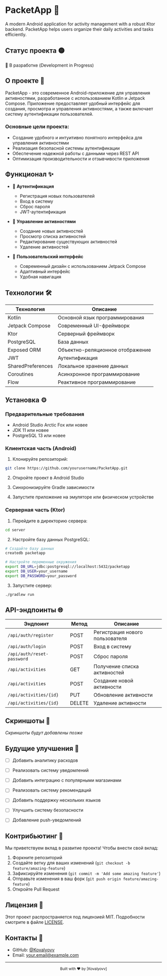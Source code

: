 # PacketApp 📱

A modern Android application for activity management with a robust Ktor backend. PacketApp helps users organize their daily activities and tasks efficiently.

## Статус проекта 🟡
🚧 В разработке (Development in Progress)

## О проекте 🚀

PacketApp - это современное Android-приложение для управления активностями, разработанное с использованием Kotlin и Jetpack Compose. Приложение предоставляет удобный интерфейс для создания, просмотра и управления активностями, а также включает систему аутентификации пользователей.

### Основные цели проекта:
- Создание удобного и интуитивно понятного интерфейса для управления активностями
- Реализация безопасной системы аутентификации
- Обеспечение надежной работы с данными через REST API
- Оптимизация производительности и отзывчивости приложения

## Функционал ✨

- 🔐 **Аутентификация**
  - Регистрация новых пользователей
  - Вход в систему
  - Сброс пароля
  - JWT-аутентификация

- 📝 **Управление активностями**
  - Создание новых активностей
  - Просмотр списка активностей
  - Редактирование существующих активностей
  - Удаление активностей

- 🎨 **Пользовательский интерфейс**
  - Современный дизайн с использованием Jetpack Compose
  - Адаптивный интерфейс
  - Удобная навигация

## Технологии 🛠️

| Технология | Описание |
|------------|----------|
| Kotlin | Основной язык программирования |
| Jetpack Compose | Современный UI-фреймворк |
| Ktor | Серверный фреймворк |
| PostgreSQL | База данных |
| Exposed ORM | Объектно-реляционное отображение |
| JWT | Аутентификация |
| SharedPreferences | Локальное хранение данных |
| Coroutines | Асинхронное программирование |
| Flow | Реактивное программирование |

## Установка ⚙️

### Предварительные требования
- Android Studio Arctic Fox или новее
- JDK 11 или новее
- PostgreSQL 13 или новее

### Клиентская часть (Android)
1. Клонируйте репозиторий:
```bash
git clone https://github.com/yourusername/PacketApp.git
```

2. Откройте проект в Android Studio

3. Синхронизируйте Gradle зависимости

4. Запустите приложение на эмуляторе или физическом устройстве

### Серверная часть (Ktor)
1. Перейдите в директорию сервера:
```bash
cd server
```

2. Настройте базу данных PostgreSQL:
```bash
# Создайте базу данных
createdb packetapp

# Настройте переменные окружения
export DB_URL=jdbc:postgresql://localhost:5432/packetapp
export DB_USER=your_username
export DB_PASSWORD=your_password
```

3. Запустите сервер:
```bash
./gradlew run
```

## API-эндпоинты 🌐

| Эндпоинт | Метод | Описание |
|----------|-------|----------|
| `/api/auth/register` | POST | Регистрация нового пользователя |
| `/api/auth/login` | POST | Вход в систему |
| `/api/auth/reset-password` | POST | Сброс пароля |
| `/api/activities` | GET | Получение списка активностей |
| `/api/activities` | POST | Создание новой активности |
| `/api/activities/{id}` | PUT | Обновление активности |
| `/api/activities/{id}` | DELETE | Удаление активности |

## Скриншоты 📸

*Скриншоты будут добавлены позже*

## Будущие улучшения 🔮

- [ ] Добавить аналитику расходов
- [ ] Реализовать систему уведомлений
- [ ] Добавить интеграцию с популярными магазинами
- [ ] Реализовать систему рекомендаций
- [ ] Добавить поддержку нескольких языков
- [ ] Улучшить систему безопасности
- [ ] Добавление push-уведомлений


## Контрибьютинг 🤝

Мы приветствуем вклад в развитие проекта! Чтобы внести свой вклад:

1. Форкните репозиторий
2. Создайте ветку для ваших изменений (`git checkout -b feature/amazing-feature`)
3. Зафиксируйте изменения (`git commit -m 'Add some amazing feature'`)
4. Отправьте изменения в ваш форк (`git push origin feature/amazing-feature`)
5. Откройте Pull Request

## Лицензия 📜

Этот проект распространяется под лицензией MIT. Подробности смотрите в файле [LICENSE](LICENSE).

## Контакты 📧

- GitHub: [@Kovalyovv](https://github.com/Kovalyovv)
- Email: your.email@example.com

---

<div align="center">
  <sub>Built with ❤️ by [Kovalyovv]</sub>
</div> 
